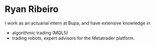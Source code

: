 # Ryan Ribeiro

I work as an actuarial intern at Bupa, and have extensive knowledge in

- algorithmic trading (MQL5)
- trading robots, expert advisors for the Metatrader platform.
